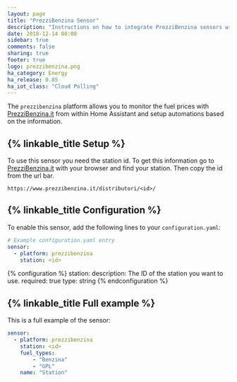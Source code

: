 ```yaml
---
layout: page
title: "PrezziBenzina Sensor"
description: "Instructions on how to integrate PrezziBenzina sensors within Home Assistant."
date: 2018-12-14 00:00
sidebar: true
comments: false
sharing: true
footer: true
logo: prezzibenzina.png
ha_category: Energy
ha_release: 0.85
ha_iot_class: "Cloud Polling"
---
```


The `prezzibenzina` platform allows you to monitor the fuel prices with [PrezziBenzina.it](https://www.prezzibenzina.it/) from within Home Assistant and setup automations based on the information.

## {% linkable_title Setup %}

To use this sensor you need the station id. To get this information go to [PrezziBenzina.it](https://www.prezzibenzina.it/) with your browser and find your station. Then copy the id from the url bar.

```
https://www.prezzibenzina.it/distributori/<id>/
```

## {% linkable_title Configuration %}

To enable this sensor, add the following lines to your `configuration.yaml`:

```yaml
# Example configuration.yaml entry
sensor:
  - platform: prezzibenzina
    station: <id> 
```

{% configuration %}
station:
  description: The ID of the station you want to use.
  required: true
  type: string
{% endconfiguration %}

## {% linkable_title Full example %}

This is a full example of the sensor:

```yaml
sensor:
  - platform: prezzibenzina
    station: <id>
    fuel_types: 
        - "Benzina"
        - "GPL"
    name: "Station"
```
